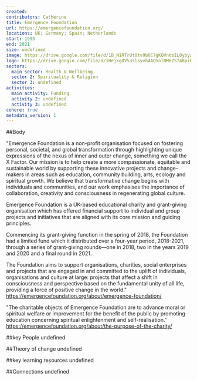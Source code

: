 ```yaml
---
created:
contributors: Catherine
title: Emergence Foundation
url: https://emergencefoundation.org/
locations: UK; Germany; Spain; Netherlands
start: 1995
end: 2021
size: undefined
image: https://drive.google.com/file/d/1B_N1RTrUtOtv9b0C7gKQVntbIL0ybyzy/view?usp=drive_link
logo: https://drive.google.com/file/d/1HejkgOV53slsyvh4AQ5nlNM6ZS748piO/view?usp=drive_link
sectors:
  main sector: Health & Wellbeing
  sector 2: Spirituality & Religion
  sector 3: undefined
activities: 
  main activity: Funding
  activity 2: undefined
  activity 3: undefined
cohere: true
metadata_version: 1
---
```



##Body

"Emergence Foundation is a non-profit organisation focused on fostering personal, societal, and global transformation through highlighting unique expressions of the nexus of inner and outer change, something we call the X Factor. Our mission is to help create a more compassionate, equitable and sustainable world by supporting these innovative projects and change-makers in areas such as education, community building, arts, ecology and spiritual growth. We believe that transformative change begins with individuals and communities, and our work emphasises the importance of collaboration, creativity and consciousness in regenerating global culture.

Emergence Foundation is a UK-based educational charity and grant-giving organisation which has offered financial support to individual and group projects and initiatives that are aligned with its core mission and guiding principles.

Commencing its grant-giving function in the spring of 2018, the Foundation had a limited fund which it distributed over a four-year period, 2018-2021, through a series of grant-giving rounds—one in 2018, two in the years 2019 and 2020 and a final round in 2021.

The Foundation aims to support organisations, charities, social enterprises and projects that are engaged in and committed to the uplift of individuals, organisations and culture at large: projects that affect a shift in consciousness and perspective based on the fundamental unity of all life, providing a force of positive change in the world."
https://emergencefoundation.org/about/emergence-foundation/ 

"The charitable objects of Emergence Foundation are to advance moral or spiritual welfare or improvement for the benefit of the public by promoting education concerning spiritual enlightenment and self-realisation."
https://emergencefoundation.org/about/the-purpose-of-the-charity/ 


##key People
undefined

##Theory of change
undefined

##key learning resources
undefined

##Connections
undefined

